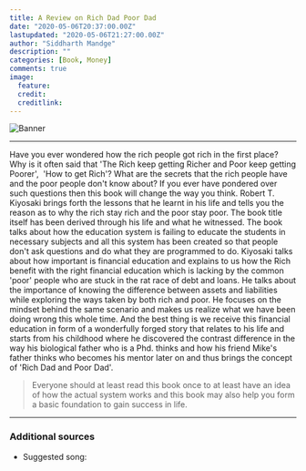 ```yaml
---
title: A Review on Rich Dad Poor Dad
date: "2020-05-06T20:37:00.00Z"
lastupdated: "2020-05-06T21:27:00.00Z"
author: "Siddharth Mandge"
description: ""
categories: [Book, Money]
comments: true
image:
  feature: 
  credit: 
  creditlink: 
---
```


![Banner]()

---

Have you ever wondered how the rich people got rich in the first place? Why is it often said that 'The Rich keep getting Richer and Poor keep getting Poorer',  'How to get Rich'? What are the secrets that the rich people have and the poor people don't know about? If you ever have pondered over such questions then this book will change the way you think. Robert T. Kiyosaki brings forth the lessons that he learnt in his life and tells you the reason as to why the rich stay rich and the poor stay poor. The book title itself has been derived through his life and what he witnessed. The book talks about how the education system is failing to educate the students in necessary subjects and all this system has been created so that people don't ask questions and do what they are programmed to do. Kiyosaki talks about how important is financial education and explains to us how the Rich benefit with the right financial education which is lacking by the common 'poor' people who are stuck in the rat race of debt and loans. He talks about the importance of knowing the difference between assets and liabilities while exploring the ways taken by both rich and poor. He focuses on the mindset behind the same scenario and makes us realize what we have been doing wrong this whole time. And the best thing is we receive this financial education in form of a wonderfully forged story that relates to his life and starts from his childhood where he discovered the contrast difference in the way his biological father who is a Phd. thinks and how his friend Mike's father thinks who becomes his mentor later on and thus brings the concept of 'Rich Dad and Poor Dad'.

> Everyone should at least read this book once to at least have an idea of how the actual system works and this book may also help you form a basic foundation to gain success in life.

---
### Additional sources

- Suggested song: 
